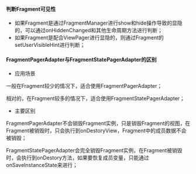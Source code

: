 #### 判断Fragment可见性

* 如果Fragment是通过FragmentManager进行show和hide操作导致的显隐的，可以通过onHiddenChanged和其他生命周期方法进行判断；
* 如果Fragment是配合ViewPager进行显隐的，则通过Fragment的setUserVisibleHint进行判断；



#### FragmentPagerAdapter与FragmentStatePagerAdapter的区别

* 应用场景

一般在Fragment较少的情况下，适合使用FragmentPagerAdapter；

相对的，在Fragment较多的情况下，适合使用FragmentStatePagerAdapter；

* 主要区别

FragmentPagerAdapter不会销毁Fragment实例，只是销毁Fragment的视图，在Fragment被销毁时，只会执行到onDestoryView，Fragment中的成员数据不会被销毁；

FragmentStatePagerAdapter会完全销毁Fragment实例，在Fragment被销毁时，会执行到onDestory方法，如果要恢复成员变量，只能通过onSaveInstanceState来进行；





